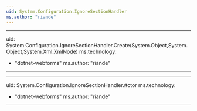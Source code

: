 ```yaml
---
uid: System.Configuration.IgnoreSectionHandler
ms.author: "riande"
---
```


---
uid: System.Configuration.IgnoreSectionHandler.Create(System.Object,System.Object,System.Xml.XmlNode)
ms.technology: 
  - "dotnet-webforms"
ms.author: "riande"
---

---
uid: System.Configuration.IgnoreSectionHandler.#ctor
ms.technology: 
  - "dotnet-webforms"
ms.author: "riande"
---
